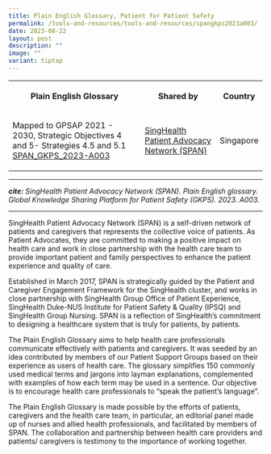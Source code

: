 ```yaml
---
title: Plain English Glossary, Patient for Patient Safety
permalink: /tools-and-resources/tools-and-resources/spangkps2023a003/
date: 2023-08-22
layout: post
description: ""
image: ""
variant: tiptap
---
```

<table>
<tbody>
<tr>
<th rowspan="1" colspan="1">
<p>Plain English Glossary</p>
</th>
<th rowspan="1" colspan="1">
<p>Shared by</p>
</th>
<th rowspan="1" colspan="1">
<p>Country</p>
</th>
</tr>
<tr>
<td rowspan="1" colspan="1">
<p>Mapped to GPSAP 2021 - 2030, Strategic Objectives 4 and 5- Strategies
4.5 and 5.1
<br><a href="/files/span_gkps_2023-a003.pdf" rel="noopener noreferrer nofollow" target="_blank">SPAN_GKPS_2023-A003</a>
</p>
</td>
<td rowspan="1" colspan="1">
<p><a href="https://www.singhealthdukenus.com.sg/ipsq/singhealth-patient-advocacy-network" rel="noopener noreferrer nofollow" target="_blank">SingHealth Patient Advocacy Network (SPAN)</a>
</p>
</td>
<td rowspan="1" colspan="1">
<p>Singapore</p>
</td>
</tr>
</tbody>
</table>
<hr>
<p><strong><em>cite: </em></strong><em>SingHealth Patient Advocacy Network (SPAN). Plain English glossary. Global Knowledge Sharing Platform for Patient Safety (GKPS). 2023. A003.</em>
</p>
<hr>
<p>SingHealth Patient Advocacy Network (SPAN) is a self-driven network of
patients and caregivers that represents the collective voice of patients.
As Patient Advocates, they are committed to making a positive impact on
health care and work in close partnership with the health care team to
provide important patient and family perspectives to enhance the patient
experience and quality of care.</p>
<p>Established in March 2017, SPAN is strategically guided by the Patient
and Caregiver Engagement Framework for the SingHealth cluster, and works
in close partnership with SingHealth Group Office of Patient Experience,
SingHealth Duke-NUS Institute for Patient Safety &amp; Quality (IPSQ) and
SingHealth Group Nursing. SPAN is a reflection of SingHealth’s commitment
to designing a healthcare system that is truly for patients, by patients.</p>
<p>The Plain English Glossary aims to help health care professionals communicate
effectively with patients and caregivers. It was seeded by an idea contributed
by members of our Patient Support Groups based on their experience as users
of health care. The glossary simplifies 150 commonly used medical terms
and jargons into layman explanations, complemented with examples of how
each term may be used in a sentence. Our objective is to encourage health
care professionals to “speak the patient’s language”.</p>
<p>The Plain English Glossary is made possible by the efforts of patients,
caregivers and the health care team, in particular, an editorial panel
made up of nurses and allied health professionals, and facilitated by members
of SPAN. The collaboration and partnership between health care providers
and patients/ caregivers is testimony to the importance of working together.</p>